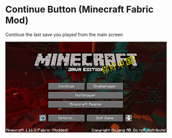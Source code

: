 # Continue Button (Minecraft Fabric Mod)

Continue the last save you played from the main screen

![](screenshot.png)